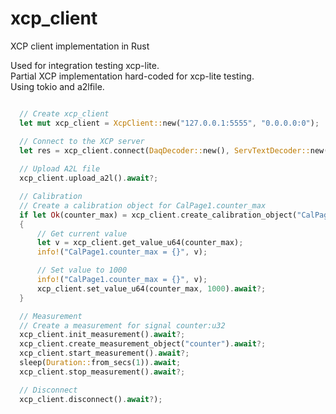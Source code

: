 # xcp_client
XCP client implementation in Rust

Used for integration testing xcp-lite.  
Partial XCP implementation hard-coded for xcp-lite testing.  
Using tokio and a2lfile.  



  ``` rust

    // Create xcp_client
    let mut xcp_client = XcpClient::new("127.0.0.1:5555", "0.0.0.0:0");

    // Connect to the XCP server
    let res = xcp_client.connect(DaqDecoder::new(), ServTextDecoder::new()).await?;
    
    // Upload A2L file
    xcp_client.upload_a2l().await?;

    // Calibration
    // Create a calibration object for CalPage1.counter_max
    if let Ok(counter_max) = xcp_client.create_calibration_object("CalPage1.counter_max").await
    {
        // Get current value
        let v = xcp_client.get_value_u64(counter_max);
        info!("CalPage1.counter_max = {}", v);

        // Set value to 1000
        info!("CalPage1.counter_max = {}", v);
        xcp_client.set_value_u64(counter_max, 1000).await?;
    }

    // Measurement
    // Create a measurement for signal counter:u32
    xcp_client.init_measurement().await?;
    xcp_client.create_measurement_object("counter").await?;
    xcp_client.start_measurement().await?;
    sleep(Duration::from_secs(1)).await;
    xcp_client.stop_measurement().await?;

    // Disconnect
    xcp_client.disconnect().await?);


   ```